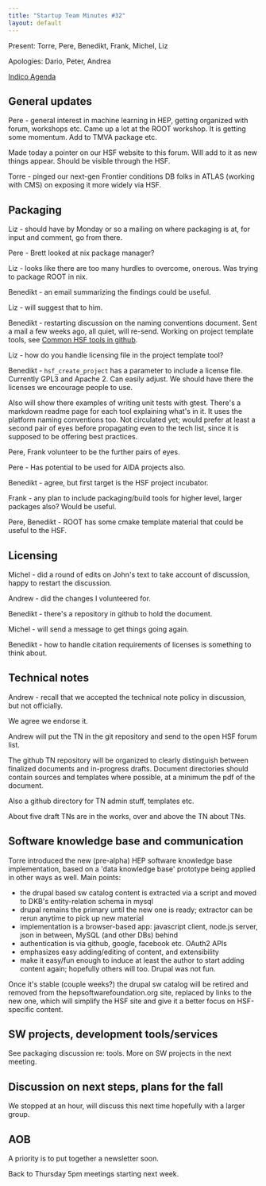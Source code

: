 ```yaml
---
title: "Startup Team Minutes #32"
layout: default
---
```

Present: Torre, Pere, Benedikt, Frank, Michel, Liz

Apologies: Dario, Peter, Andrea

[Indico Agenda](https://indico.cern.ch/event/449071/)

## General updates

Pere - general interest in machine learning in HEP, getting organized with forum, workshops etc. Came up a lot at the ROOT workshop. It is getting some momentum. Add to TMVA package etc.

Made today a pointer on our HSF website to this forum. Will add to it as new things appear. Should be visible through the HSF.

Torre - pinged our next-gen Frontier conditions DB folks in ATLAS (working with CMS) on exposing it more widely via HSF.

## Packaging

Liz - should have by Monday or so a mailing on where packaging is at, for input and comment, go from there.

Pere - Brett looked at nix package manager?

Liz - looks like there are too many hurdles to overcome, onerous. Was trying to package ROOT in nix.

Benedikt - an email summarizing the findings could be useful.

Liz - will suggest that to him.

Benedikt - restarting discussion on the naming conventions document. Sent a mail a few weeks ago, all quiet, will re-send.
Working on project template tools, see [Common HSF tools in github](https://github.com/HEP-SF/tools).

Liz - how do you handle licensing file in the project template tool?

Benedikt - `hsf_create_project` has a parameter to include a license file. Currently GPL3 and Apache 2. Can easily adjust. We should have there the licenses we encourage people to use.

Also will show there examples of writing unit tests with gtest. There's a markdown readme page for each tool explaining what's in it. It uses the platform naming conventions too. Not circulated yet; would prefer at least a second pair of eyes before propagating even to the tech list, since it is supposed to be offering best practices.

Pere, Frank volunteer to be the further pairs of eyes.

Pere - Has potential to be used for AIDA projects also.

Benedikt - agree, but first target is the HSF project incubator.

Frank - any plan to include packaging/build tools for higher level, larger packages also? Would be useful.

Pere, Benedikt - ROOT has some cmake template material that could be useful to the HSF.

## Licensing

Michel - did a round of edits on John's text to take account of discussion, happy to restart the discussion.

Andrew - did the changes I volunteered for.

Benedikt - there's a repository in github to hold the document.

Michel - will send a message to get things going again.

Benedikt - how to handle citation requirements of licenses is something to think about.

## Technical notes

Andrew - recall that we accepted the technical note policy in discussion, but not officially.

We agree we endorse it.

Andrew will put the TN in the git repository and send to the open HSF forum list.

The github TN repository will be organized to clearly distinguish between finalized documents and in-progress drafts. Document directories should contain sources and templates where possible, at a minimum the pdf of the document.

Also a github directory for TN admin stuff, templates etc.

About five draft TNs are in the works, over and above the TN about TNs.

## Software knowledge base and communication

Torre introduced the new (pre-alpha) HEP software knowledge base implementation, based on a 'data knowledge base' prototype being applied in other ways as well. Main points:

- the drupal based sw catalog content is extracted via a script and moved to DKB's entity-relation schema in mysql
- drupal remains the primary until the new one is ready; extractor can be rerun anytime to pick up new material
- implementation is a browser-based app: javascript client, node.js server, json in between, MySQL (and other DBs) behind
- authentication is via github, google, facebook etc. OAuth2 APIs
- emphasizes easy adding/editing of content, and extensibility
- make it easy/fun enough to induce at least the author to start adding content again; hopefully others will too. Drupal was not fun.

Once it's stable (couple weeks?) the drupal sw catalog will be retired and removed from the hepsoftwarefoundation.org site, replaced by links to the new one, which will simplify the HSF site and give it a better focus on HSF-specific content.

## SW projects, development tools/services

See packaging discussion re: tools. More on SW projects in the next meeting.

## Discussion on next steps, plans for the fall

We stopped at an hour, will discuss this next time hopefully with a larger group.

## AOB

A priority is to put together a newsletter soon.

Back to Thursday 5pm meetings starting next week.
